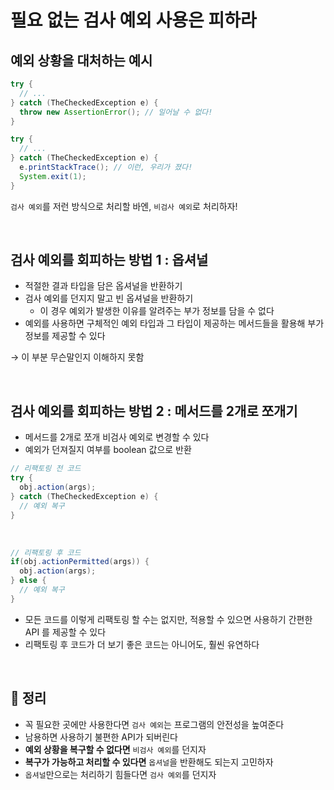 # 필요 없는 검사 예외 사용은 피하라

## 예외 상황을 대처하는 예시
```java
try {
  // ...
} catch (TheCheckedException e) {
  throw new AssertionError(); // 일어날 수 없다!
}
```

```java
try {
  // ...
} catch (TheCheckedException e) {
  e.printStackTrace(); // 이런, 우리가 졌다!
  System.exit(1);
}
```

`검사 예외`를 저런 방식으로 처리할 바엔, `비검사 예외`로 처리하자!

</br>

## 검사 예외를 회피하는 방법 1 : 옵셔널
* 적절한 결과 타입을 담은 옵셔널을 반환하기
* 검사 예외를 던지지 말고 빈 옵셔널을 반환하기
    * 이 경우 예외가 발생한 이유를 알려주는 부가 정보를 담을 수 없다
* 예외를 사용하면 구체적인 예외 타입과 그 타입이 제공하는 메서드들을 활용해 부가 정보를 제공할 수 있다

→ 이 부분 무슨말인지 이해하지 못함

</br>

## 검사 예외를 회피하는 방법 2 : 메서드를 2개로 쪼개기
* 메서드를 2개로 쪼개 비검사 예외로 변경할 수 있다
* 예외가 던져질지 여부를 boolean 값으로 반환

```java
// 리팩토링 전 코드
try {
  obj.action(args);
} catch (TheCheckedException e) {
  // 예외 복구
}
```

</br>

```java
// 리팩토링 후 코드
if(obj.actionPermitted(args)) {
  obj.action(args);
} else {
  // 예외 복구
}
```

* 모든 코드를 이렇게 리팩토링 할 수는 없지만, 적용할 수 있으면 사용하기 간편한 API 를 제공할 수 있다
* 리팩토링 후 코드가 더 보기 좋은 코드는 아니어도, 훨씬 유연하다

</br>

## 🎯 정리
* 꼭 필요한 곳에만 사용한다면 `검사 예외`는 프로그램의 안전성을 높여준다
* 남용하면 사용하기 불편한 API가 되버린다
* **예외 상황을 복구할 수 없다면** `비검사 예외`를 던지자
* **복구가 가능하고 처리할 수 있다면** `옵셔널`을 반환해도 되는지 고민하자
* `옵셔널`만으로는 처리하기 힘들다면 `검사 예외`를 던지자
